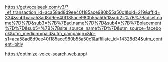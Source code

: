 https://getvocalseek.com/v3/?_ef_transaction_id=aca58ad8d9ee40f185ace980b55a50c1&oid=219&affid=334&sub1=aca58ad8d9ee40f185ace980b55a50c1&sub2=%7B%7Badset.name%7D%7D&sub3=%7B%7Bad.name%7D%7D&sub4=%7B%7Bplacement%7D%7D&sub5=%7B%7Bsite_source_name%7D%7D&utm_source=facebook&utm_medium=paid&utm_campaign=&lp-s1=aca58ad8d9ee40f185ace980b55a50c1&affiliate_id=14328d34&utm_content=bitly

https://optimize-voice-search.web.app/

